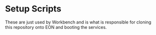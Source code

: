 # Setup Scripts

These are just used by Workbench and is what is responsible for cloning this repository onto EON and booting the services.
